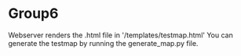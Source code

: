 # Group6

Webserver renders the .html file in '/templates/testmap.html' You can generate the testmap by running the generate_map.py file.
